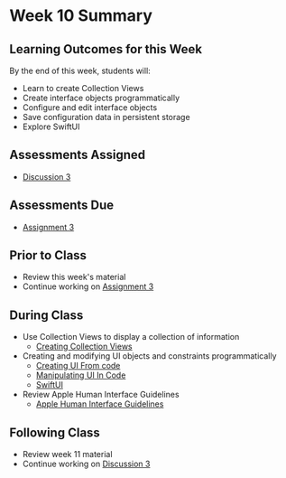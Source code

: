 # Week 10 Summary

## Learning Outcomes for this Week

By the end of this week, students will:

- Learn to create Collection Views
- Create interface objects programmatically
- Configure and edit interface objects
- Save configuration data in persistent storage
- Explore SwiftUI

## Assessments Assigned

- [Discussion 3](/assessments/participation/discussion-3.md)

## Assessments Due

- [Assignment 3](/assessments/assignments/assignment-3.md)

## Prior to Class

- Review this week's material
- Continue working on [Assignment 3](/assessments/assignments/assignment-3.md)

## During Class

- Use Collection Views to display a collection of information
    - [Creating Collection Views](./collection-view.md)
- Creating and modifying UI objects and constraints programmatically
    - [Creating UI From code](./ui-from-code.md)
    - [Manipulating UI In Code](./manipulating-ui-in-code.md)
    - [SwiftUI](./swiftui-1.md)
- Review Apple Human Interface Guidelines
    - [Apple Human Interface Guidelines](./apple-hig.md)

## Following Class

- Review week 11 material
- Continue working on [Discussion 3](/assessments/participation/discussion-3.md)
